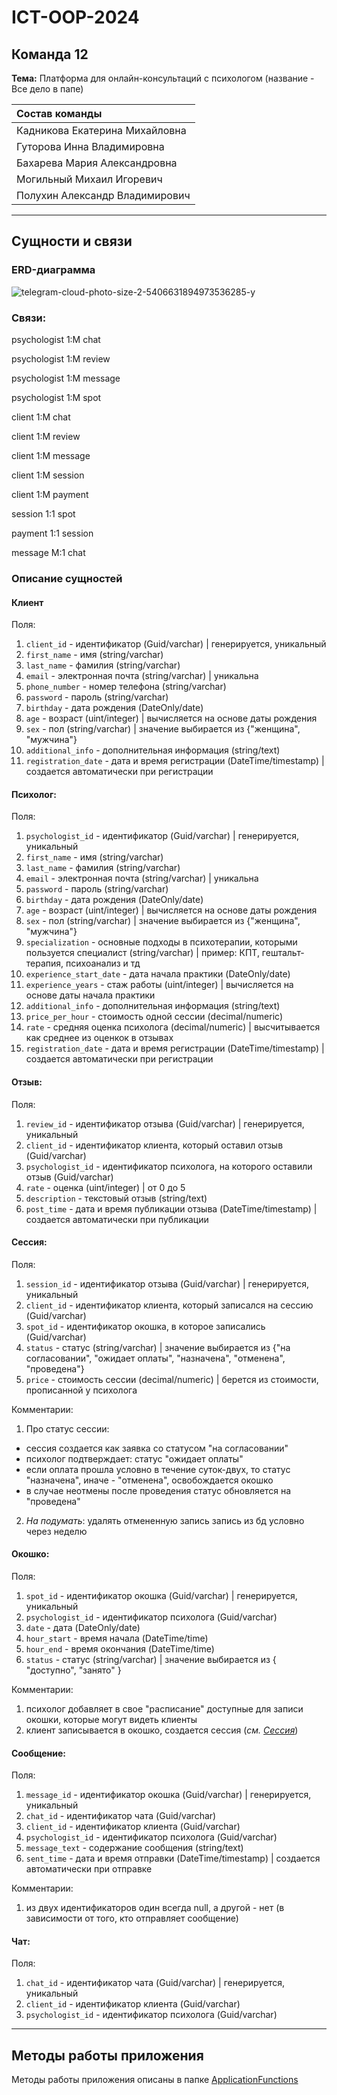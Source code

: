 # ICT-OOP-2024

## Команда  12 

**Тема:** Платформа для онлайн-консультаций с психологом (название - Все дело в папе)

| Состав команды |
|:-----|
| Кадникова Екатерина Михайловна |
| Гуторова Инна Владимировна |
| Бахарева Мария Александровна |
| Могильный Михаил Игоревич |
| Полухин Александр Владимирович |

---

## Сущности и связи

### ERD-диаграмма

![telegram-cloud-photo-size-2-5406631894973536285-y](https://github.com/t0nso1eil/ICT-OOP-2024/assets/112972915/38c5ea60-7cae-40a6-b946-95ecd51e47d9)

### Связи:

psychologist 1:M  chat 

psychologist 1:M  review 

psychologist 1:M  message 

psychologist 1:M  spot


client 1:M chat

client 1:M  review 

client 1:M  message 

client 1:M  session

client 1:M  payment


session 1:1 spot

payment 1:1 session

message M:1 chat

### Описание сущностей

#### Клиент
Поля:
1) `client_id` - идентификатор (Guid/varchar) | генерируется, уникальный
2) `first_name` - имя (string/varchar)
3) `last_name` - фамилия (string/varchar)
4) `email` - электронная почта (string/varchar) | уникальна
5) `phone_number` - номер телефона (string/varchar)
6) `password` - пароль (string/varchar)
7) `birthday` - дата рождения (DateOnly/date)
8) `age` - возраст (uint/integer) | вычисляется на основе даты рождения
9) `sex` - пол (string/varchar) | значение выбирается из {"женщина", "мужчина"}
10) `additional_info` - дополнительная информация (string/text)
11) `registration_date` - дата и время регистрации (DateTime/timestamp) | создается автоматически при регистрации

#### Психолог:
Поля:
1) `psychologist_id` - идентификатор (Guid/varchar) | генерируется, уникальный
2) `first_name` - имя (string/varchar)
3) `last_name` - фамилия (string/varchar)
4) `email` - электронная почта (string/varchar) | уникальна
5) `password` - пароль (string/varchar)
6) `birthday` - дата рождения (DateOnly/date)
7) `age` - возраст (uint/integer) | вычисляется на основе даты рождения
8) `sex` - пол (string/varchar) | значение выбирается из {"женщина", "мужчина"}
9) `specialization` - основные подходы в психотерапии, которыми пользуется специалист (string/varchar) | пример: КПТ, гештальт-терапия, психоанализ и тд
10) `experience_start_date` - дата начала практики (DateOnly/date)
11) `experience_years` - стаж работы (uint/integer) | вычисляется на основе даты начала практики
12) `additional_info` - дополнительная информация (string/text)
13) `price_per_hour` - стоимость одной сессии (decimal/numeric)
14) `rate` - средняя оценка психолога (decimal/numeric) | высчитывается как среднее из оценкок в отзывах
15) `registration_date` - дата и время регистрации (DateTime/timestamp) | создается автоматически при регистрации

#### Отзыв:
Поля:
1) `review_id` - идентификатор отзыва (Guid/varchar) | генерируется, уникальный
2) `client_id` - идентификатор клиента, который оставил отзыв (Guid/varchar)
3) `psychologist_id` - идентификатор психолога, на которого оставили отзыв (Guid/varchar)
4) `rate` - оценка (uint/integer) | от 0 до 5
5) `description` - текстовый отзыв (string/text)
6) `post_time` - дата и время публикации отзыва (DateTime/timestamp) | создается автоматически при публикации

#### Сессия:
Поля: 
1) `session_id` - идентификатор отзыва (Guid/varchar) | генерируется, уникальный
2) `client_id` - идентификатор клиента, который записался на сессию (Guid/varchar)
3) `spot_id` - идентификатор окошка, в которое записались (Guid/varchar)
4) `status` - статус (string/varchar) | значение выбирается из {"на согласовании", "ожидает оплаты", "назначена", "отменена", "проведена"}
5) `price` - стоимость сессии (decimal/numeric) | берется из стоимости, прописанной у психолога

Комментарии:
1) Про статус сессии:
* сессия создается как заявка со статусом "на согласовании"
* психолог подтверждает: статус "ожидает оплаты"
* если оплата прошла условно в течение суток-двух, то статус "назначена", иначе - "отменена", освобождается окошко
* в случае неотмены после проведения статус обновляется на "проведена"
2) _На подумать_: удалять отмененную запись запись из бд условно через неделю

#### Окошко:
Поля:
1) `spot_id` - идентификатор окошка (Guid/varchar) | генерируется, уникальный
2) `psychologist_id` - идентификатор психолога (Guid/varchar)
3) `date` - дата (DateOnly/date)
4) `hour_start` - время начала (DateTime/time)
5) `hour_end` - время окончания (DateTime/time)
6) `status` - статус (string/varchar) | значение выбирается из { "доступно", "занято" }

Комментарии:
1) психолог добавляет в свое "расписание" доступные для записи окошки, которые могут видеть клиенты
2) клиент записывается в окошко, создается сессия (_см. [Сессия](README.md:72)_)

#### Сообщение:
Поля:
1) `message_id` - идентификатор окошка (Guid/varchar) | генерируется, уникальный
2) `chat_id` - идентификатор чата (Guid/varchar)
2) `client_id` - идентификатор клиента (Guid/varchar)
3) `psychologist_id` - идентификатор психолога (Guid/varchar)
4) `message_text` - содержание сообщения (string/text)
5) `sent_time` - дата и время отправки (DateTime/timestamp) | создается автоматически при отправке

Комментарии:
1) из двух идентификаторов один всегда null, а другой - нет (в зависимости от того, кто отправляет сообщение)


#### Чат:
Поля:
1) `chat_id` - идентификатор чата (Guid/varchar) | генерируется, уникальный
2) `client_id` - идентификатор клиента (Guid/varchar)
3) `psychologist_id` - идентификатор психолога (Guid/varchar)

---

## Методы работы приложения

Методы работы приложения описаны в папке [ApplicationFunctions](ApplicationFunctions)


